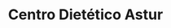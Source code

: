 ---
title: "Centro Dietético Astur"
url: /oviedo/centro-dietetico-astur/
shop: alimentación sana
---